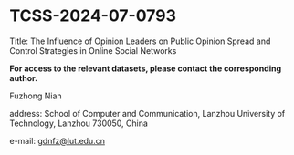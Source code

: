 # TCSS-2024-07-0793
Title: The Influence of Opinion Leaders on Public Opinion Spread and  Control Strategies in Online Social Networks

**For access to the relevant datasets, please contact the corresponding author.**



Fuzhong Nian

address: School of Computer and Communication, Lanzhou University of Technology, Lanzhou 730050, China

e-mail: gdnfz@lut.edu.cn
